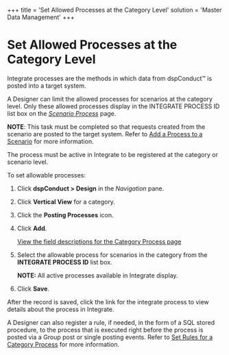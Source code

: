 +++
title = 'Set Allowed Processes at the Category Level'
solution = 'Master Data Management'
+++

# Set Allowed Processes at the Category Level

Integrate processes are the methods in which data from dspConduct™ is
posted into a target system.

A Designer can limit the allowed processes for scenarios at the category
level. Only these allowed processes display in the INTEGRATE PROCESS ID
list box on the <span style="font-style: italic;">[Scenario
Process](../Page_Desc/Scenario_Process.htm)</span> page.

<span style="font-weight: bold;">NOTE</span>: This task must be
completed so that requests created from the scenario are posted to the
target system. Refer to [Add a Process to a
Scenario](Add_an_Integrate_Process_to_a_Scenario.htm) for more
information.

The process must be active in Integrate to be registered at the category
or scenario level.

To set allowable processes:

1.  Click <span style="font-weight: bold;">dspConduct \> Design</span>
    in the <span style="font-style: italic;">Navigation</span> pane.

2.  Click <span style="font-weight: bold;">Vertical View</span> for a
    category.

3.  Click the <span style="font-weight: bold;">Posting Processes</span>
    icon.

4.  Click <span style="font-weight: bold;">Add</span>.
    
    [View the field descriptions for the Category Process
    page](../Page_Desc/Category_Process.htm)

5.  Select the allowable process for scenarios in the category from
    the<span style="font-weight: bold;"> INTEGRATE PROCESS ID</span>
    list box.
    
    **NOTE:** All active processes available in Integrate display.

6.  Click <span style="font-weight: bold;">Save</span>.

After the record is saved, click the link for the integrate process to
view details about the process in Integrate.

A Designer can also register a rule, if needed, in the form of a SQL
stored procedure, to the process that is executed right before the
process is posted via a Group post or single posting events. Refer to
[Set Rules for a Category Process](Set_Rules_for_a_Category_Process.htm)
for more information.
